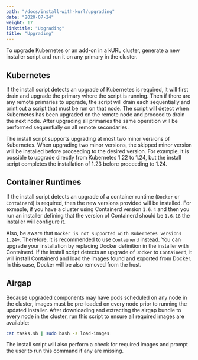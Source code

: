 ```yaml
---
path: "/docs/install-with-kurl/upgrading"
date: "2020-07-24"
weight: 17
linktitle: "Upgrading"
title: "Upgrading"
---
```


To upgrade Kubernetes or an add-on in a kURL cluster, generate a new installer script and run it on any primary in the cluster.

## Kubernetes

If the install script detects an upgrade of Kubernetes is required, it will first drain and upgrade the primary where the script is running.
Then if there are any remote primaries to upgrade, the script will drain each sequentially and print out a script that must be run on that node.
The script will detect when Kubernetes has been upgraded on the remote node and proceed to drain the next node.
After upgrading all primaries the same operation will be performed sequentially on all remote secondaries.

The install script supports upgrading at most two minor versions of Kubernetes.
When upgrading two minor versions, the skipped minor version will be installed before proceeding to the desired version.
For example, it is possible to upgrade directly from Kubernetes 1.22 to 1.24, but the install script completes the installation of 1.23 before proceeding to 1.24.

## Container Runtimes

If the install script detects an upgrade of a container runtime (`Docker` or `Containerd`) is required, then the new versions provided will be installed.
For exmaple, if you have a cluster using Containerd version `1.6.4` and then you run an installer defining that the version of Containerd should be `1.6.18` the installer will configure it.

Also, be aware that `Docker is not supported with Kubernetes versions 1.24+`. Therefore, it is recommended to use `Containerd` instead. You can upgrade your installation by replacing Docker definition in the installer with Containerd. If the install script detects an upgrade of `Docker` to `Containerd`, it will install Containerd and load the images found and exported from Docker. In this case, Docker will be also removed from the host.

## Airgap

Because upgraded components may have pods scheduled on any node in the cluster, images must be pre-loaded on every node prior to running the updated installer.
After downloading and extracting the airgap bundle to every node in the cluster, run this script to ensure all required images are available:

```bash
cat tasks.sh | sudo bash -s load-images
```

The install script will also perform a check for required images and prompt the user to run this command if any are missing.
